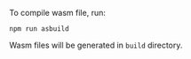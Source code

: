 To compile wasm file, run:
```
npm run asbuild
```

Wasm files will be generated in `build` directory.